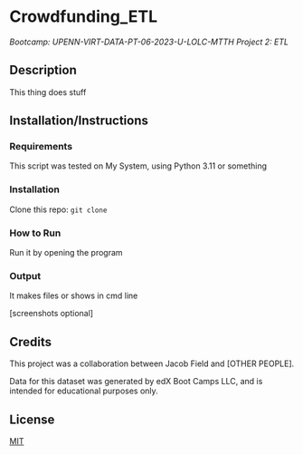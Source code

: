 # Crowdfunding_ETL
*Bootcamp: UPENN-VIRT-DATA-PT-06-2023-U-LOLC-MTTH Project 2: ETL*

## Description
This thing does stuff

## Installation/Instructions
### Requirements
This script was tested on My System, using Python 3.11 or something

### Installation
Clone this repo: `git clone `

### How to Run
Run it by opening the program

### Output
It makes files or shows in cmd line

[screenshots optional]

## Credits
This project was a collaboration between Jacob Field and [OTHER PEOPLE].

Data for this dataset was generated by edX Boot Camps LLC, and is intended for educational purposes only.

## License
[MIT](LICENSE)
